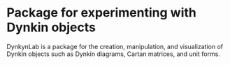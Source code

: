 # Package for experimenting with Dynkin objects

DynkynLab is a package for the creation, manipulation, and visualization of 
Dynkin objects such as Dynkin diagrams, Cartan matrices, and unit forms.